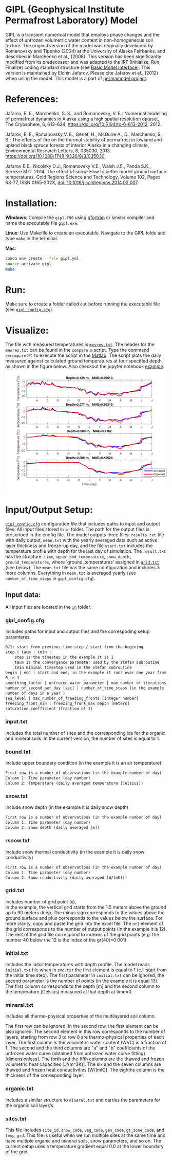 # GIPL (Geophysical Institute Permafrost Laboratory) Model

GIPL is a transient numerical model that employs phase changes and the effect of unfrozen volumetric water content in non-homogeneous soil texture. 
The original version of the model was originally developed by Romanovsky and Tipenko (2004) at the University of Alaska Fairbanks, and described in Marchenko et al., (2008). This version has been significantly modified from its predecessor and was adapted to the IRF (Initialize, Run, Finalize) coding standard structure (see [Basic Model Interface](http://csdms.colorado.edu/wiki/BMI_Description)). 
This version is maintained by Elchin Jafarov. Please cite Jafarov et al., (2012) when using the model. This model is a part of [permamodel project](https://github.com/permamodel/permamodel).

# References:
Jafarov, E. E., Marchenko, S. S., and Romanovsky, V. E.: Numerical modeling of permafrost dynamics in Alaska using a high spatial resolution dataset, The Cryosphere, 6, 613–624, https://doi.org/10.5194/tc-6-613-2012, 2012.

Jafarov, E. E., Romanovsky V. E., Genet, H., McGuire A., D., Marchenko, S. S.: The effects of fire on the thermal stability of permafrost in lowland and upland black spruce forests of interior Alaska in a changing climate, Environmental Research Letters, 8, 035030, 2013. https://doi.org/10.1088/1748-9326/8/3/035030

Jafarov E.E., Nicolsky D.J., Romanovsky V.E., Walsh J.E., Panda S.K., Serreze M.C. 2014. The effect of snow: How to better model ground surface temperatures. Cold Regions Science and Technology, Volume 102, Pages 63-77, ISSN 0165-232X, [doi: 10.1016/j.coldregions.2014.02.007](http://www.sciencedirect.com/science/article/pii/S0165232X1400038X). 

# Installation: 

**Windows**: Compile the `gipl.f90` using [gfortran](https://gcc.gnu.org/wiki/GFortran) or similar compiler and name the executable file `gipl.exe`.

**Linux**: Use Makefile to create an executable. Navigate to the GIPL folde and type `make` in the terminal.

**Mac**:
```bash 
conda env create --file gipl.yml
source activate gipl
make
```
# Run: 
Make sure to create a folder called `out` before running the executable file (see [`gipl_config.cfg`](https://github.com/Elchin/GIPL/blob/master/gipl_config.cfg)).  <br />

# Visualize:
The file with measured temperatures is [`mesres.txt`](https://github.com/Elchin/GIPL/blob/master/mesres.txt). The header for the `mesres.txt` can be found in  the `compare.m` script. Type the command `>>compare(0)` to execute the script in the [Matlab](https://www.mathworks.com/products/matlab.html). The script plots the daily measured against calculated ground temperatures at four specified depth as shown in the figure below. Also checkout the jupyter notebook [example](https://github.com/Elchin/GIPL/blob/master/plot_results.ipynb).
![results](https://github.com/Elchin/GIPL/blob/master/results.png)

# Input/Output Setup:
[`gipl_config.cfg`](https://github.com/Elchin/GIPL/blob/master/gipl_config.cfg) configuration file that includes paths to input and output files. All input files stored in `in` folder. The path for the output files is prescribed in the config file. The model outputs three files: `results.txt` file with daily output, `mean.txt` with the yearly averaged data such as active layer thickness and freeze-up day, and the file `start.txt` includes the temperature profile with depth for the last day of simulation. The `result.txt` has the structure: `time`, `upper_bnd_temperature`, `snow_depth, ground_temperatures`, where 'ground_temperatures' assigned in [`grid.txt`](https://github.com/Elchin/GIPL/blob/master/in/grid.txt) (see below). The `mean.txt` file has the same configuration and includes 3 more columns. Everything in `mean.txt` is averaged yearly (see `number_of_time_steps` in `gipl_config.cfg`).

## Input data:
All input files are located in the [`in`](https://github.com/Elchin/GIPL/tree/master/in) folder.

### **gipl_config.cfg** 
Includes paths for input and output files and the correspoding setup paramteres. <br />
```
0/1: start from previous time step / start from the begining
step | taum | tmin :
    step is the timestep in the example it is 1
    taum is the convergence parameter used by the stefan subroutine 
    tmin minimal timestep used in the Stefan subroutine
begin | end : start and end, in the example it runs over one year from 0 to 1
smoothing_factor | unfrozen_water_parameter | max number of iterations
number_of_second_per_day [sec] | number_of_time_steps (in the example number of days in a year )
sea_level | max_number_of_freezing_fronts [integer number]
freezing_front_min | freezing_front_max depth [meters]
saturation_coefficient (fraction of 1)
```

### **input.txt** 
Includes the total number of sites and the corresponding ids for the organic and mineral soils. In the current version, the number of sites is equal to 1.

### **bound.txt** 
Include upper boundary condition (in the example it is an air temperature)<br />
```
First row is a number of observations (in the example number of day)
Column 1: Time parameter (day number)
Column 2: Temperature (daily averaged temperature [Celsius])
```

### **snow.txt** 
Include snow depth (in the example it is daily snow depth)<br />
```
First row is a number of observations (in the example number of day)
Column 1: Time parameter (day number)
Column 2: Snow depth (daily averaged [m])
```

### **rsnow.txt** 
Include snow thermal conductivity (in the example it is daily snow conductivity)<br />
```
First row is a number of observations (in the example number of day) 
Column 1: Time parameter (day number)
Column 2: Snow conductivity (daily averaged [W/(mK)])
```

### **grid.txt** 
Includes number of grid point (`n`), <br />
In the example, the vertical grid starts from the 1.5 meters above the ground up to 90 meters deep. 
The minus sign corresponds to the values above the ground surface and plus corresponds to the values below the surface.
For more clarity, copy and paste the grid into the excel file. The `n+1` element of the grid corresponds to the number of output points (in the example it is 12). The rest of the grid file correspond to indexes of the grid points (e.g. the number 40 below the 12 is the index of the gr(40)=0.001).

### **initial.txt** 
Includes the initial temperatures with depth profile.
The model reads `initial.txt` file when in `cmd.txt` the first element is equal to 1 (e.i. start from the initial time step).
The first parameter in `initial.txt` can be ignored, the second parameter is the number of points (in the example it is equal 13).
The first column corresponds to the depth [m] and the second column to the temperature [Celsius] measured at that depth at time=0.

### **mineral.txt** 
Includes all thermo-physical properties of the multilayered soil column.

The first row can be ignored.
In the second row, the first element can be also ignored. The second element in this row corresponds to the number of layers, 
starting from row 3 to row 8 are thermo-physical properties of each layer.
The first column is the volumetric water content (WVC)  is a fraction of 1.
The second and the third columns are "a" and "b" coefficients of the unfrozen water curve (obtained from unfrozen water curve fitting) [dimensionless].
The forth and the fifth columns are the thawed and frozen volumetric heat capacities [J/(m^3K)].
The six and the seven columns are thawed and frozen heat conductivities [W/(mK)].
The eighths column is the thickness of the corresponding layer.


### **organic.txt** 
Includes a similar structure to `mineral.txt` and carries the parameters for the organic soil layer/s.

### **sites.txt** 
This file includes `site_id`, `snow_code`, `veg_code`, `geo_code`, `gt_zone_code`, and `temp_grd`. This file is useful when we run multiple sites at the same time and have multiple organic and mineral soils, snow parameters, and so on. The current setup uses a temperature gradient equal 0.0 at the lower boundary of the grid.
